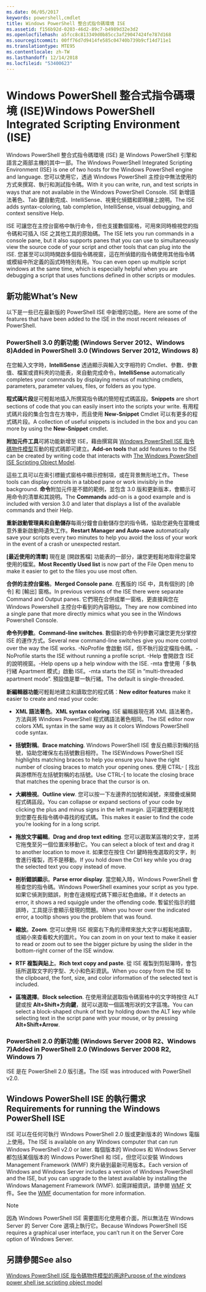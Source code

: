 ```yaml
---
ms.date: 06/05/2017
keywords: powershell,cmdlet
title: Windows PowerShell 整合式指令碼環境 ISE
ms.assetid: f156b92d-0203-46d2-89c7-b4989d32e3d2
ms.openlocfilehash: a5fcc8c813349d0b85cc3af29047424fe787d168
ms.sourcegitcommit: 00ff76d7d9414fe585c04740b739b9cf14d711e1
ms.translationtype: MTE95
ms.contentlocale: zh-TW
ms.lasthandoff: 12/14/2018
ms.locfileid: "53400623"
---
```

# <a name="windows-powershell-integrated-scripting-environment-ise"></a><span data-ttu-id="87cf0-103">Windows PowerShell 整合式指令碼環境 (ISE)</span><span class="sxs-lookup"><span data-stu-id="87cf0-103">Windows PowerShell Integrated Scripting Environment (ISE)</span></span>

<span data-ttu-id="87cf0-104">Windows PowerShell 整合式指令碼環境 (ISE) 是 Windows PowerShell 引擎和語言之兩部主機的其中一部。</span><span class="sxs-lookup"><span data-stu-id="87cf0-104">The Windows PowerShell Integrated Scripting Environment (ISE) is one of two hosts for the Windows PowerShell engine and language.</span></span> <span data-ttu-id="87cf0-105">您可以使用它，透過 Windows PowerShell 主控台中無法使用的方式來撰寫、執行和測試指令碼。</span><span class="sxs-lookup"><span data-stu-id="87cf0-105">With it you can write, run, and test scripts in ways that are not available in the Windows PowerShell Console.</span></span> <span data-ttu-id="87cf0-106">ISE 新增語法著色、Tab 鍵自動完成、IntelliSense、視覺化偵錯和即時線上說明。</span><span class="sxs-lookup"><span data-stu-id="87cf0-106">The ISE adds syntax-coloring, tab completion, IntelliSense, visual debugging, and context sensitive Help.</span></span>

<span data-ttu-id="87cf0-107">ISE 可讓您在主控台窗格中執行命令，但也支援數個窗格，可用來同時檢視您的指令碼和可插入 ISE 之其他工具的原始碼。</span><span class="sxs-lookup"><span data-stu-id="87cf0-107">The ISE lets you run commands in a console pane, but it also supports panes that you can use to simultaneously view the source code of your script and other tools that can plug into the ISE.</span></span> <span data-ttu-id="87cf0-108">您甚至可以同時開啟多個指令碼視窗，這在所偵錯的指令碼使用其他指令碼或模組中所定義的函式時特別有用。</span><span class="sxs-lookup"><span data-stu-id="87cf0-108">You can even open up multiple script windows at the same time, which is especially helpful when you are debugging a script that uses functions defined in other scripts or modules.</span></span>

## <a name="whats-new"></a><span data-ttu-id="87cf0-109">新功能</span><span class="sxs-lookup"><span data-stu-id="87cf0-109">What’s New</span></span>

<span data-ttu-id="87cf0-110">以下是一些已在最新版的 PowerShell ISE 中新增的功能。</span><span class="sxs-lookup"><span data-stu-id="87cf0-110">Here are some of the features that have been added to the ISE in the most recent releases of PowerShell.</span></span>

### <a name="added-in-powershell-30-windows-server-2012-windows-8"></a><span data-ttu-id="87cf0-111">PowerShell 3.0 的新功能 (Windows Server 2012、Windows 8)</span><span class="sxs-lookup"><span data-stu-id="87cf0-111">Added in PowerShell 3.0 (Windows Server 2012, Windows 8)</span></span>

<span data-ttu-id="87cf0-112">在您輸入文字時，**IntelliSense** 透過顯示與輸入文字相符的 Cmdlet、參數、參數值、檔案或資料夾的功能表，來自動完成命令。</span><span class="sxs-lookup"><span data-stu-id="87cf0-112">**IntelliSense** automatically completes your commands by displaying menus of matching cmdlets, parameters, parameter values, files, or folders as you type.</span></span>

<span data-ttu-id="87cf0-113">**程式碼片段**是可輕鬆地插入所撰寫指令碼的簡短程式碼區段。</span><span class="sxs-lookup"><span data-stu-id="87cf0-113">**Snippets** are short sections of code that you can easily insert into the scripts your write.</span></span> <span data-ttu-id="87cf0-114">有用程式碼片段的集合包含在方塊中，而且使用 **New-Snippet** Cmdlet 可以有更多的程式碼片段。</span><span class="sxs-lookup"><span data-stu-id="87cf0-114">A collection of useful snippets is included in the box and you can more by using the **New-Snippet** cmdlet.</span></span>

<span data-ttu-id="87cf0-115">**附加元件工具**可將功能新增至 ISE，藉由撰寫與 [Windows PowerShell ISE 指令碼物件模型](../../core-powershell/ise/The-ISE-Object-Model-Hierarchy.md)互動的程式碼即可建立。</span><span class="sxs-lookup"><span data-stu-id="87cf0-115">**Add-on tools** that add features to the ISE can be created by writing code that interacts with [The Windows PowerShell ISE Scripting Object Model](../../core-powershell/ise/The-ISE-Object-Model-Hierarchy.md).</span></span>

<span data-ttu-id="87cf0-116">這些工具可以在索引標籤式窗格中顯示控制項，或在背景無形地工作。</span><span class="sxs-lookup"><span data-stu-id="87cf0-116">These tools can display controls in a tabbed pane or work invisibly in the background.</span></span> <span data-ttu-id="87cf0-117">**命令**附加元件是不錯的範例，並包含 3.0 版和更新版本，會顯示可用命令的清單和其說明。</span><span class="sxs-lookup"><span data-stu-id="87cf0-117">The **Commands** add-on is a good example and is included with version 3.0 and later that displays a list of the available commands and their Help.</span></span>

<span data-ttu-id="87cf0-118">**重新啟動管理員和自動儲存**每兩分鐘會自動儲存您的指令碼，協助您避免在當機或意外重新啟動時遺失工作。</span><span class="sxs-lookup"><span data-stu-id="87cf0-118">**Restart Manager and Auto-save** automatically save your scripts every two minutes to help you avoid the loss of your work in the event of a crash or unexpected restart.</span></span>

<span data-ttu-id="87cf0-119">**[最近使用的清單]** 現在是 [開啟舊檔] 功能表的一部分，讓您更輕鬆地取得您最常使用的檔案。</span><span class="sxs-lookup"><span data-stu-id="87cf0-119">**Most Recently Used list** is now part of the File Open menu to make it easier to get to the files you use most often.</span></span>

<span data-ttu-id="87cf0-120">**合併的主控台窗格**。</span><span class="sxs-lookup"><span data-stu-id="87cf0-120">**Merged Console pane**.</span></span> <span data-ttu-id="87cf0-121">在舊版的 ISE 中，具有個別的 [命令] 和 [輸出] 窗格。</span><span class="sxs-lookup"><span data-stu-id="87cf0-121">In previous versions of the ISE there were separate Command and Output panes.</span></span> <span data-ttu-id="87cf0-122">它們現在合併成單一窗格，更直接與您在 Windows Powershell 主控台中看到的內容相似。</span><span class="sxs-lookup"><span data-stu-id="87cf0-122">They are now combined into a single pane that more directly mimics what you see in the Windows Powershell Console.</span></span>

<span data-ttu-id="87cf0-123">**命令列參數**。</span><span class="sxs-lookup"><span data-stu-id="87cf0-123">**Command-line switches**.</span></span> <span data-ttu-id="87cf0-124">數個新的命令列參數可讓您更充分掌控 ISE 的運作方式。</span><span class="sxs-lookup"><span data-stu-id="87cf0-124">Several new command-line switches give you more control over the way the ISE works.</span></span> <span data-ttu-id="87cf0-125">-NoProfile 會啟動 ISE，但不執行設定檔指令碼。</span><span class="sxs-lookup"><span data-stu-id="87cf0-125">-NoProfile starts the ISE without running a profile script.</span></span> <span data-ttu-id="87cf0-126">-Help 會開啟含 ISE 的說明視窗。</span><span class="sxs-lookup"><span data-stu-id="87cf0-126">-Help opens up a help window with the ISE.</span></span> <span data-ttu-id="87cf0-127">-mta 會使用「多執行緒 Apartment 模式」啟動 ISE。</span><span class="sxs-lookup"><span data-stu-id="87cf0-127">-mta starts the ISE in “multi-threaded apartment mode”.</span></span> <span data-ttu-id="87cf0-128">預設值是單一執行緒。</span><span class="sxs-lookup"><span data-stu-id="87cf0-128">The default is single-threaded.</span></span>

<span data-ttu-id="87cf0-129">**新編輯器功能**可輕鬆地建立和讀取您的程式碼︰</span><span class="sxs-lookup"><span data-stu-id="87cf0-129">**New editor features** make it easier to create and read your code:</span></span>

- <span data-ttu-id="87cf0-130">**XML 語法著色**。</span><span class="sxs-lookup"><span data-stu-id="87cf0-130">**XML syntax coloring**.</span></span> <span data-ttu-id="87cf0-131">ISE 編輯器現在將 XML 語法著色，方法與將 Windows PowerShell 程式碼語法著色相同。</span><span class="sxs-lookup"><span data-stu-id="87cf0-131">The ISE editor now colors XML syntax in the same way as it colors Windows PowerShell code syntax.</span></span>

- <span data-ttu-id="87cf0-132">**括號對稱**。</span><span class="sxs-lookup"><span data-stu-id="87cf0-132">**Brace matching**.</span></span> <span data-ttu-id="87cf0-133">Windows PowerShell ISE 會反白顯示對稱的括號，協助您確保左右括號數目相符。</span><span class="sxs-lookup"><span data-stu-id="87cf0-133">The ISEWindows PowerShell ISE highlights matching braces to help you ensure you have the right number of closing braces to match your opening ones.</span></span> <span data-ttu-id="87cf0-134">使用 CTRL- \[ 找出與游標所在左括號對稱的右括號。</span><span class="sxs-lookup"><span data-stu-id="87cf0-134">Use CTRL-\[ to locate the closing brace that matches the opening brace that the cursor is on.</span></span>

- <span data-ttu-id="87cf0-135">**大綱檢視**。</span><span class="sxs-lookup"><span data-stu-id="87cf0-135">**Outline view**.</span></span> <span data-ttu-id="87cf0-136">您可以按一下左邊界的加號和減號，來摺疊或展開程式碼區段。</span><span class="sxs-lookup"><span data-stu-id="87cf0-136">You can collapse or expand sections of your code by clicking the plus and minus signs in the left margin.</span></span> <span data-ttu-id="87cf0-137">這可讓您更輕鬆地找到您要在長指令碼中尋找的程式碼。</span><span class="sxs-lookup"><span data-stu-id="87cf0-137">This makes it easier to find the code you’re looking for in a long script.</span></span>

- <span data-ttu-id="87cf0-138">**拖放文字編輯**。</span><span class="sxs-lookup"><span data-stu-id="87cf0-138">**Drag and drop text editing**.</span></span> <span data-ttu-id="87cf0-139">您可以選取某區塊的文字，並將它拖曳至另一個位置來移動它。</span><span class="sxs-lookup"><span data-stu-id="87cf0-139">You can select a block of text and drag it to another location to move it.</span></span> <span data-ttu-id="87cf0-140">如果您在按住 Ctrl 鍵時拖曳選取的文字，則會進行複製，而不是移動。</span><span class="sxs-lookup"><span data-stu-id="87cf0-140">If you hold down the Ctrl key while you drag the selected text you copy instead of move.</span></span>

- <span data-ttu-id="87cf0-141">**剖析錯誤顯示**。</span><span class="sxs-lookup"><span data-stu-id="87cf0-141">**Parse error display**.</span></span> <span data-ttu-id="87cf0-142">當您輸入時，Windows PowerShell 會檢查您的指令碼。</span><span class="sxs-lookup"><span data-stu-id="87cf0-142">Windows PowerShell examines your script as you type.</span></span> <span data-ttu-id="87cf0-143">如果它偵測到錯誤，則會在違規程式碼下顯示紅色曲線。</span><span class="sxs-lookup"><span data-stu-id="87cf0-143">If it detects an error, it shows a red squiggle under the offending code.</span></span> <span data-ttu-id="87cf0-144">暫留於指示的錯誤時，工具提示會顯示發現的問題。</span><span class="sxs-lookup"><span data-stu-id="87cf0-144">When you hover over the indicated error, a tooltip shows you the problem that was found.</span></span>

- <span data-ttu-id="87cf0-145">**縮放**。</span><span class="sxs-lookup"><span data-stu-id="87cf0-145">**Zoom**.</span></span> <span data-ttu-id="87cf0-146">您可以使用 ISE 視窗右下角的滑桿來放大文字以輕鬆地讀取，或縮小來查看較大的圖片。</span><span class="sxs-lookup"><span data-stu-id="87cf0-146">You can zoom in on your text to make it easier to read or zoom out to see the bigger picture by using the slider in the bottom-right corner of the ISE window.</span></span>

- <span data-ttu-id="87cf0-147">**RTF 複製與貼上**。</span><span class="sxs-lookup"><span data-stu-id="87cf0-147">**Rich text copy and paste**.</span></span> <span data-ttu-id="87cf0-148">從 ISE 複製到剪貼簿時，會包括所選取文字的字型、大小和色彩資訊。</span><span class="sxs-lookup"><span data-stu-id="87cf0-148">When you copy from the ISE to the clipboard, the font, size, and color information of the selected text is included.</span></span>

- <span data-ttu-id="87cf0-149">**區塊選擇**。</span><span class="sxs-lookup"><span data-stu-id="87cf0-149">**Block selection**.</span></span> <span data-ttu-id="87cf0-150">在使用滑鼠選取指令碼窗格中的文字時按住 ALT 鍵或按 **Alt+Shift+方向鍵**，就可以選取一個區塊形狀的文字區塊。</span><span class="sxs-lookup"><span data-stu-id="87cf0-150">You can select a block-shaped chunk of text by holding down the ALT key while selecting text in the script pane with your mouse, or by pressing **Alt+Shift+Arrow**.</span></span>

### <a name="added-in-powershell-20-windows-server-2008-r2-windows-7"></a><span data-ttu-id="87cf0-151">PowerShell 2.0 的新功能 (Windows Server 2008 R2、Windows 7)</span><span class="sxs-lookup"><span data-stu-id="87cf0-151">Added in PowerShell 2.0 (Windows Server 2008 R2, Windows 7)</span></span>

<span data-ttu-id="87cf0-152">ISE 是在 PowerShell 2.0 版引進。</span><span class="sxs-lookup"><span data-stu-id="87cf0-152">The ISE was introduced with PowerShell v2.0.</span></span>

## <a name="requirements-for-running-the-windows-powershell-ise"></a><span data-ttu-id="87cf0-153">Windows PowerShell ISE 的執行需求</span><span class="sxs-lookup"><span data-stu-id="87cf0-153">Requirements for running the Windows PowerShell ISE</span></span>

<span data-ttu-id="87cf0-154">ISE 可以在任何可執行 Windows PowerShell 2.0 版或更新版本的 Windows 電腦上使用。</span><span class="sxs-lookup"><span data-stu-id="87cf0-154">The ISE is available on any Windows computer that can run Windows PowerShell v2.0 or later.</span></span> <span data-ttu-id="87cf0-155">每個版本的 Windows 和 Windows Server 都包括某個版本的 Windows PowerShell 和 ISE，但您可以安裝 Windows Management Framework (WMF) 來升級到最新可用版本。</span><span class="sxs-lookup"><span data-stu-id="87cf0-155">Each version of Windows and Windows Server includes a version of Windows PowerShell and the ISE, but you can upgrade to the latest available by installing the Windows Management Framework (WMF).</span></span> <span data-ttu-id="87cf0-156">如需詳細資訊，請參閱 [WMF](/powershell/wmf) 文件。</span><span class="sxs-lookup"><span data-stu-id="87cf0-156">See the [WMF](/powershell/wmf) documentation for more information.</span></span>

> [!NOTE]
> <span data-ttu-id="87cf0-157">因為 Windows PowerShell ISE 需要圖形化使用者介面，所以無法在 Windows Server 的 Server Core 選項上執行它。</span><span class="sxs-lookup"><span data-stu-id="87cf0-157">Because Windows PowerShell ISE requires a graphical user interface, you can’t run it on the Server Core option of Windows Server.</span></span>

## <a name="see-also"></a><span data-ttu-id="87cf0-158">另請參閱</span><span class="sxs-lookup"><span data-stu-id="87cf0-158">See also</span></span>

[<span data-ttu-id="87cf0-159">Windows PowerShell ISE 指令碼物件模型的用途</span><span class="sxs-lookup"><span data-stu-id="87cf0-159">Purpose of the windows power shell ise scripting object model</span></span>](../../core-powershell/ise/Purpose-of-the-Windows-PowerShell-ISE-Scripting-Object-Model.md)